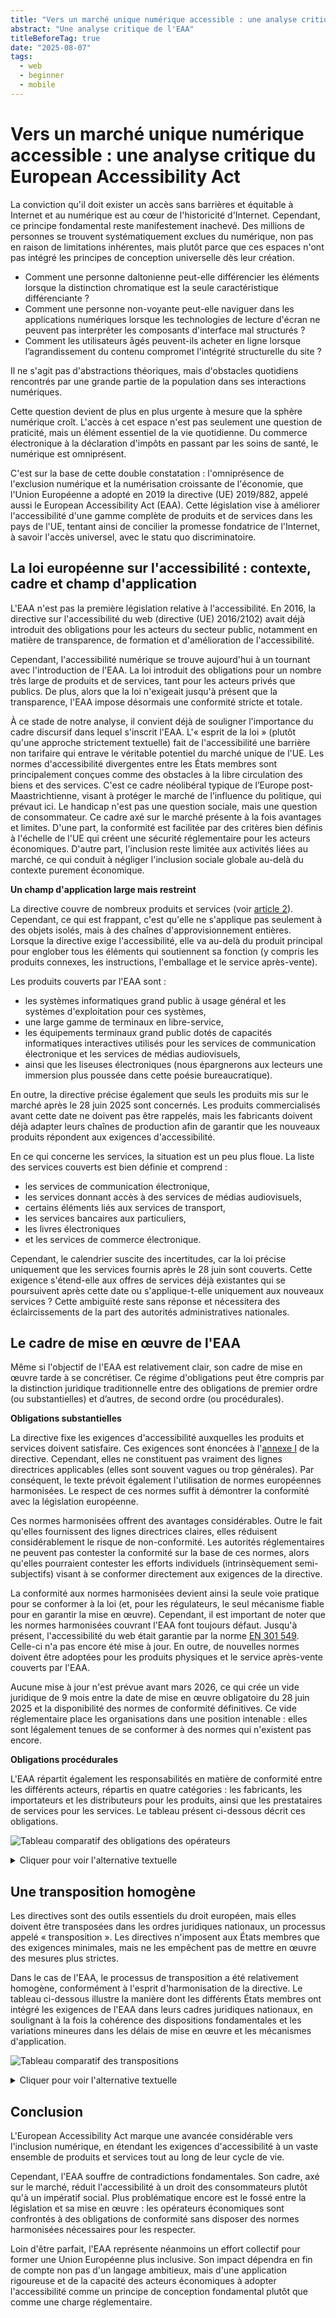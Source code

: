 ```yaml
---
title: "Vers un marché unique numérique accessible : une analyse critique du European Accessibility Act"
abstract: "Une analyse critique de l'EAA"
titleBeforeTag: true
date: "2025-08-07"
tags:
  - web
  - beginner
  - mobile
---
```


# Vers un marché unique numérique accessible&nbsp;: une analyse critique du European Accessibility Act

La conviction qu'il doit exister un accès sans barrières et équitable à Internet et au numérique est au cœur de l'historicité d'Internet. Cependant, ce principe fondamental reste manifestement inachevé. Des millions de personnes se trouvent systématiquement exclues du numérique, non pas en raison de limitations inhérentes, mais plutôt parce que ces espaces n'ont pas intégré les principes de conception universelle dès leur création.
- Comment une personne daltonienne peut-elle différencier les éléments lorsque la distinction chromatique est la seule caractéristique différenciante ?
- Comment une personne non-voyante peut-elle naviguer dans les applications numériques lorsque les technologies de lecture d'écran ne peuvent pas interpréter les composants d'interface mal structurés ?
- Comment les utilisateurs âgés peuvent-ils acheter en ligne lorsque l’agrandissement du contenu compromet l'intégrité structurelle du site ?

Il ne s'agit pas d'abstractions théoriques, mais d'obstacles quotidiens rencontrés par une grande partie de la population dans ses interactions numériques.

Cette question devient de plus en plus urgente à mesure que la sphère numérique croît. L'accès à cet espace n'est pas seulement une question de praticité, mais un élément essentiel de la vie quotidienne. Du commerce électronique à la déclaration d'impôts en passant par les soins de santé, le numérique est omniprésent.

C'est sur la base de cette double constatation : l'omniprésence de l'exclusion numérique et la numérisation croissante de l'économie, que l'Union Européenne a adopté en 2019 la directive (UE) 2019/882, appelé aussi le European Accessibility Act (EAA). Cette législation vise à améliorer l'accessibilité d'une gamme complète de produits et de services dans les pays de l'UE, tentant ainsi de concilier la promesse fondatrice de l'Internet, à savoir l'accès universel, avec le statu quo discriminatoire.

## La loi européenne sur l'accessibilité&nbsp;: contexte, cadre et champ d'application

L'EAA n'est pas la première législation relative à l'accessibilité. En 2016, la directive sur l'accessibilité du web (directive (UE) 2016/2102) avait déjà introduit des obligations pour les acteurs du secteur public, notamment en matière de transparence, de formation et d'amélioration de l'accessibilité. 

Cependant, l'accessibilité numérique se trouve aujourd'hui à un tournant avec l'introduction de l'EAA. La loi introduit des obligations pour un nombre très large de produits et de services, tant pour les acteurs privés que publics. De plus, alors que la loi n'exigeait jusqu'à présent que la transparence, l'EAA impose désormais une conformité stricte et totale.

À ce stade de notre analyse, il convient déjà de souligner l'importance du cadre discursif dans lequel s'inscrit l'EAA. L'«&nbsp;esprit de la loi&nbsp;» (plutôt qu'une approche strictement textuelle) fait de l'accessibilité une barrière non tarifaire qui entrave le véritable potentiel du marché unique de l'UE. Les normes d'accessibilité divergentes entre les États membres sont principalement conçues comme des obstacles à la libre circulation des biens et des services. C'est ce cadre néolibéral typique de l’Europe post-Maastrichtienne, visant à protéger le marché de l’influence du politique, qui prévaut ici.
Le handicap n'est pas une question sociale, mais une question de consommateur. Ce cadre axé sur le marché présente à la fois avantages et limites. 
D'une part, la conformité est facilitée par des critères bien définis à l'échelle de l'UE qui créent une sécurité réglementaire pour les acteurs économiques. 
D'autre part, l'inclusion reste limitée aux activités liées au marché, ce qui conduit à négliger l'inclusion sociale globale au-delà du contexte purement économique.

**Un champ d'application large mais restreint**

La directive couvre de nombreux produits et services (voir [article 2](https://eur-lex.europa.eu/legal-content/FR/TXT/HTML/?uri=CELEX:32019L0882#art_2)). Cependant, ce qui est frappant, c'est qu'elle ne s'applique pas seulement à des objets isolés, mais à des chaînes d'approvisionnement entières. Lorsque la directive exige l'accessibilité, elle va au-delà du produit principal pour englober tous les éléments qui soutiennent sa fonction (y compris les produits connexes, les instructions, l'emballage et le service après-vente).

Les produits couverts par l'EAA sont :
- les systèmes informatiques grand public à usage général et les systèmes d'exploitation pour ces systèmes,
- une large gamme de terminaux en libre-service,
- les équipements terminaux grand public dotés de capacités informatiques interactives utilisés pour les services de communication électronique et les services de médias audiovisuels,
- ainsi que les liseuses électroniques (nous épargnerons aux lecteurs une immersion plus poussée dans cette poésie bureaucratique).

En outre, la directive précise également que seuls les produits mis sur le marché après le 28 juin 2025 sont concernés. Les produits commercialisés avant cette date ne doivent pas être rappelés, mais les fabricants doivent déjà adapter leurs chaînes de production afin de garantir que les nouveaux produits répondent aux exigences d'accessibilité.

En ce qui concerne les services, la situation est un peu plus floue. La liste des services couverts est bien définie et comprend :
- les services de communication électronique,
- les services donnant accès à des services de médias audiovisuels,
- certains éléments liés aux services de transport,
- les services bancaires aux particuliers,
- les livres électroniques
- et les services de commerce électronique.

Cependant, le calendrier suscite des incertitudes, car la loi précise uniquement que les services fournis après le 28 juin sont couverts. Cette exigence s'étend-elle aux offres de services déjà existantes qui se poursuivent après cette date ou s'applique-t-elle uniquement aux nouveaux services ? Cette ambiguïté reste sans réponse et nécessitera des éclaircissements de la part des autorités administratives nationales.

## Le cadre de mise en œuvre de l'EAA

Même si l'objectif de l'EAA est relativement clair, son cadre de mise en œuvre tarde à se concrétiser. Ce régime d'obligations peut être compris par la distinction juridique traditionnelle entre des obligations de premier ordre (ou substantielles) et d’autres, de second ordre (ou procédurales).

**Obligations substantielles**

La directive fixe les exigences d'accessibilité auxquelles les produits et services doivent satisfaire. Ces exigences sont énoncées à l'[annexe I](https://eur-lex.europa.eu/legal-content/FR/TXT/HTML/?uri=CELEX:32019L0882#anx_I) de la directive. 
Cependant, elles ne constituent pas vraiment des lignes directrices applicables (elles sont souvent vagues ou trop générales). Par conséquent, le texte prévoit également l'utilisation de normes européennes harmonisées. Le respect de ces normes suffit à démontrer la conformité avec la législation européenne.

Ces normes harmonisées offrent des avantages considérables. Outre le fait qu'elles fournissent des lignes directrices claires, elles réduisent considérablement le risque de non-conformité. Les autorités réglementaires ne peuvent pas contester la conformité sur la base de ces normes, alors qu'elles pourraient contester les efforts individuels (intrinsèquement semi-subjectifs) visant à se conformer directement aux exigences de la directive.

La conformité aux normes harmonisées devient ainsi la seule voie pratique pour se conformer à la loi (et, pour les régulateurs, le seul mécanisme fiable pour en garantir la mise en œuvre). Cependant, il est important de noter que les normes harmonisées couvrant l'EAA font toujours défaut. Jusqu'à présent, l'accessibilité du web était garantie par la norme [EN 301 549](https://www.etsi.org/deliver/etsi_en/301500_301599/301549/03.02.01_60/en_301549v030201p.pdf). Celle-ci n'a pas encore été mise à jour. En outre, de nouvelles normes doivent être adoptées pour les produits physiques et le service après-vente couverts par l'EAA. 

Aucune mise à jour n'est prévue avant mars 2026, ce qui crée un vide juridique de 9 mois entre la date de mise en œuvre obligatoire du 28 juin 2025 et la disponibilité des normes de conformité définitives. Ce vide réglementaire place les organisations dans une position intenable : elles sont légalement tenues de se conformer à des normes qui n'existent pas encore.

**Obligations procédurales**

L'EAA répartit également les responsabilités en matière de conformité entre les différents acteurs, répartis en quatre catégories : les fabricants, les importateurs et les distributeurs pour les produits, ainsi que les prestataires de services pour les services. Le tableau présent ci-dessous décrit ces obligations.

![Tableau comparatif des obligations des opérateurs](../images/image-1-EAA-droit.png)

<details><summary>Cliquer pour voir l'alternative textuelle</summary>

Ce tableau présente les différentes obligations d'accessibilité applicables selon le type d'acteur économique. Le tableau est structuré avec les types d'obligations en lignes et les quatre catégories d'acteurs économiques en colonnes : Producteur, Importateur, Distributeur et Fournisseur de services. 

La conformité aux exigences d'accessibilité est obligatoire pour les producteurs et les fournisseurs de services.

La procédure d'évaluation de la conformité et la documentation technique sont pleinement requises pour les producteurs, tandis que les importateurs et distributeurs ont des obligations allégées dans ce domaine. 

La déclaration d'accessibilité est uniquement exigée des fournisseurs de services. 

Les mesures correctives en cas de non-conformité sont obligatoires pour tous les acteurs économiques. 

Le registre de non-conformité doit être conservé pendant 5 ans par les producteurs et les importateurs, tandis que les fournisseurs de services doivent le maintenir tant que leur service est en opération.

La coopération avec les autorités compétentes et les procédures de conformité à long terme sont exigées de tous les acteurs économiques. 

Enfin, seuls les fournisseurs de services sont tenus de mettre en place des mécanismes de retour d'information.</details>

## Une transposition homogène

Les directives sont des outils essentiels du droit européen, mais elles doivent être transposées dans les ordres juridiques nationaux, un processus appelé « transposition ». Les directives n'imposent aux États membres que des exigences minimales, mais ne les empêchent pas de mettre en œuvre des mesures plus strictes.

Dans le cas de l'EAA, le processus de transposition a été relativement homogène, conformément à l'esprit d'harmonisation de la directive. Le tableau ci-dessous illustre la manière dont les différents États membres ont intégré les exigences de l'EAA dans leurs cadres juridiques nationaux, en soulignant à la fois la cohérence des dispositions fondamentales et les variations mineures dans les délais de mise en œuvre et les mécanismes d'application.

![Tableau comparatif des transpositions](../images/image-2-EAA-droit.png)

<details> <summary>Cliquer pour voir l'alternative textuelle</summary>

Ce tableau présente la comparaison de la transposition de la directive d'accessibilité européenne (EAA) dans différents pays. Le tableau est organisé en six colonnes qui détaillent respectivement les pays, leur statut de transposition, les obligations applicables, les autorités de contrôle, les sanctions maximales encourues et les spécificités nationales.

La France a transposé l'EAA avec une interprétation extensive par la DGCCRF et prévoit des sanctions allant jusqu'à 75 000 € pour les pénalités et 300 000 € pour les astreintes. Les autorités de contrôle sont de façon générale l'Arcom, la DGCCRF et l'ARCEP. Pour le secteur bancaire, c'est la Banque de France, l'AMF, et l'ACPR.

Le Luxembourg a également transposé l'EAA. Les recours devant l'OSAPS sont possibles par tous. Des sanctions pouvant atteindre 15 000 € administratives et 1 000 000 € pénales sont prévues. C'est l'OSAPS qui se charge du contrôle. 

La Belgique n'a réalisé qu'une transposition partielle de l'EAA sans spécificités particulières, avec l'IBPT comme autorité générale et des sanctions administratives de 200 000 €. Pour les services bancaires et de commerce électronique, c'est l'Inspection économique qui surveille le marché. Des sanctions administratives de 8 000 € et pénales de 16 000 € sont prévues. 

La Slovaquie a transposé l'EAA avec des limites temporelles spécifiques et des sanctions administratives de 30 000 € de façon générale et sont imposées par l'Inspection slovaque du commerce. Pour les télécommunications en revanche, c'est Teleoff qui s'occupe de mettre des sanctions atteignant 3 000 €. 

La Pologne a transposé l'EAA en incluant des obligations relatives au droit des consommateurs avec un système de contrôle sui generis, c'est-à-dire un système unique en son genre, et des sanctions pouvant atteindre 80 000 zlotys. 

L'Espagne a transposé l'EAA sans spécificités particulières, avec diverses autorités sectorielles et un régime de sanctions très variant selon les secteurs. 
La Moldavie n'étant pas encore membre de l'Union européenne et simplement pays candidat n'a pas encore transposé l'EAA, un travail législatif est en cours, sans autorités désignées ni sanctions prévues.

La Roumanie a transposé l’EAA sans spécificités particulières. Diverses autorités sectorielles existent avec des sanctions pouvant atteindre 3 000 €. </details>

## Conclusion

L'European Accessibility Act marque une avancée considérable vers l'inclusion numérique, en étendant les exigences d'accessibilité à un vaste ensemble de produits et services tout au long de leur cycle de vie.

Cependant, l'EAA souffre de contradictions fondamentales. Son cadre, axé sur le marché, réduit l'accessibilité à un droit des consommateurs plutôt qu'à un impératif social. Plus problématique encore est le fossé entre la législation et sa mise en œuvre : les opérateurs économiques sont confrontés à des obligations de conformité sans disposer des normes harmonisées nécessaires pour les respecter.

Loin d'être parfait, l'EAA représente néanmoins un effort collectif pour former une Union Européenne plus inclusive. Son impact dépendra en fin de compte non pas d'un langage ambitieux, mais d'une application rigoureuse et de la capacité des acteurs économiques à adopter l'accessibilité comme un principe de conception fondamental plutôt que comme une charge réglementaire.






